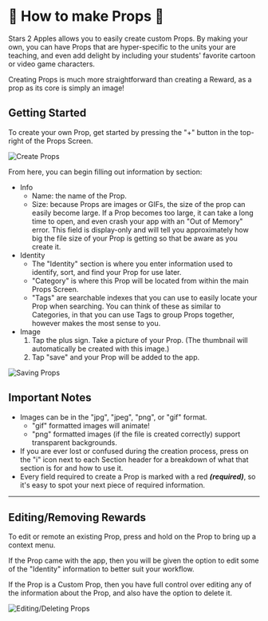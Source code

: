 # 🍎 How to make Props 🍎

Stars 2 Apples allows you to easily create custom Props. By making your own, you can have Props that are hyper-specific to the units your are teaching, and even add delight by including your students' favorite cartoon or video game characters.

Creating Props is much more straightforward than creating a Reward, as a prop as its core is simply an image!

## Getting Started

To create your own Prop, get started by pressing the "+" button in the top-right of the Props Screen.

![Create Props](https://raw.githubusercontent.com/Stars2Apples/Support/main/assets/props-create-1.gif)

From here, you can begin filling out information by section:

- Info
   - Name: the name of the Prop.
   - Size: because Props are images or GIFs, the size of the prop can easily become large. If a Prop becomes too large, it can take a long time to open, and even crash your app with an "Out of Memory" error. This field is display-only and will tell you approximately how big the file size of your Prop is getting so that be aware as you create it.
- Identity
   - The "Identity" section is where you enter information used to identify, sort, and find your Prop for use later.
   - "Category" is where this Prop will be located from within the main Props Screen.
   - "Tags" are searchable indexes that you can use to easily locate your Prop when searching. You can think of these as similar to Categories, in that you can use Tags to group Props together, however makes the most sense to you.
- Image
   1. Tap the plus sign. Take a picture of your Prop. (The thumbnail will automatically be created with this image.) 
   2. Tap "save" and your Prop will be added to the app.

![Saving Props](https://raw.githubusercontent.com/Stars2Apples/Support/main/assets/props-create-2.gif)

## Important Notes
- Images can be in the "jpg", "jpeg", "png", or "gif" format.
   - "gif" formatted images will animate!
   - "png" formatted images (if the file is created correctly) support transparent backgrounds.
- If you are ever lost or confused during the creation process, press on the "i" icon next to each Section header for a breakdown of what that section is for and how to use it.
- Every field required to create a Prop is marked with a red _**(required)**_, so it's easy to spot your next piece of required information.

***

## Editing/Removing Rewards

To edit or remote an existing Prop, press and hold on the Prop to bring up a context menu.

If the Prop came with the app, then you will be given the option to edit some of the "Identity" information to better suit your workflow.

If the Prop is a Custom Prop, then you have full control over editing any of the information about the Prop, and also have the option to delete it.

![Editing/Deleting Props](https://raw.githubusercontent.com/Stars2Apples/Support/main/assets/props-create-3.gif)
